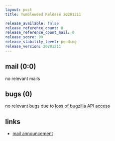 ```yaml
---
layout: post
title: Tumbleweed Release 20201211

release_available: false
release_reference_count: 0
release_reference_count_mail: 0
release_score: 99
release_stability_level: pending
release_version: 20201211
---
```


## mail (0:0)

no relevant mails

## bugs (0)

<!--more-->

no relevant bugs due to [loss of bugzilla API access](https://bugzilla.opensuse.org/show_bug.cgi?id=1157722)



## links

- [mail announcement](https://github.com/boombatower/tumbleweed-review/issues/10)
